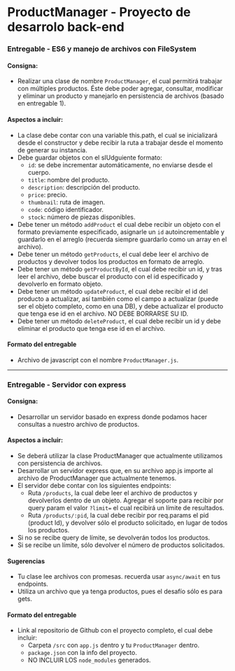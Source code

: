 # ProductManager - Proyecto de desarrolo back-end


### Entregable - ES6 y manejo de archivos con FileSystem

#### Consigna:

- Realizar una clase de nombre `ProductManager`, el cual permitirá trabajar con múltiples productos. Éste debe poder agregar, consultar, modificar y eliminar un producto y manejarlo en persistencia de archivos (basado en entregable 1).

#### Aspectos a incluir:

- La clase debe contar con una variable this.path, el cual se inicializará desde el constructor y debe recibir la ruta a trabajar desde el momento de generar su instancia.
- Debe guardar objetos con el sIUdguiente formato:  
  - `id`: se debe incrementar automáticamente, no enviarse desde el cuerpo.
  - `title`: nombre del producto.
  - `description`: descripción del producto.
  - `price`: precio.
  - `thumbnail`: ruta de imagen.
  - `code`: código identificador.
  - `stock`: número de piezas disponibles.
- Debe tener un método `addProduct` el cual debe recibir un objeto con el formato previamente especificado, asignarle un `id` autoincrementable y guardarlo en el arreglo (recuerda siempre guardarlo como un array en el archivo).
- Debe tener un método `getProducts`, el cual debe leer el archivo de productos y devolver todos los productos en formato de arreglo.
- Debe tener un método `getProductById`, el cual debe recibir un id, y tras leer el archivo, debe buscar el producto con el id especificado y devolverlo en formato objeto.
- Debe tener un método `updateProduct`, el cual debe recibir el id del producto a actualizar, así también como el campo a actualizar (puede ser el objeto completo, como en una DB), y debe actualizar el producto que tenga ese id en el archivo. NO DEBE BORRARSE SU ID.
- Debe tener un método `deleteProduct`, el cual debe recibir un id y debe eliminar el producto que tenga ese id en el archivo.

#### Formato del entregable

 - Archivo de javascript con el nombre `ProductManager.js`.

---

### Entregable - Servidor con express

#### Consigna:

- Desarrollar un servidor basado en express donde podamos hacer consultas a nuestro archivo de productos.

#### Aspectos a incluir:
- Se deberá utilizar la clase ProductManager que actualmente utilizamos con persistencia de archivos.
- Desarrollar un servidor express que, en su archivo app.js importe al archivo de ProductManager que actualmente tenemos.
- El servidor debe contar con los siguientes endpoints:
   - Ruta `/products`, la cual debe leer el archivo de productos y devolverlos dentro de un objeto. Agregar el soporte para recibir por query param el valor `?limit=` el cual recibirá un límite de resultados.
   - Ruta `/products/:pid`, la cual debe recibir por req.params el pid (product Id), y devolver sólo el producto solicitado, en lugar de todos los productos.
- Si no se recibe query de límite, se devolverán todos los productos.
- Si se recibe un límite, sólo devolver el número de productos solicitados.

#### Sugerencias

- Tu clase lee archivos con promesas. recuerda usar `async/await` en tus endpoints.
- Utiliza un archivo que ya tenga productos, pues el desafío sólo es para gets.

#### Formato del entregable

- Link al repositorio de Github con el proyecto completo, el cual debe incluir:
  - Carpeta `/src` con `app.js` dentro y tu `ProductManager` dentro.
  - `package.json` con la info del proyecto.
  - NO INCLUIR LOS `node_modules` generados.
